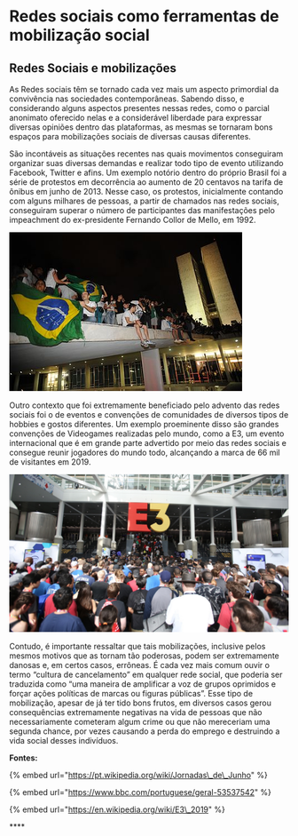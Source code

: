 # Redes sociais como ferramentas de mobilização social

## Redes Sociais e mobilizações

As Redes sociais têm se tornado cada vez mais um aspecto primordial da convivência nas sociedades contemporâneas. Sabendo disso, e considerando alguns aspectos presentes nessas redes, como o parcial anonimato oferecido nelas e a considerável liberdade para expressar diversas opiniões dentro das plataformas, as mesmas se tornaram bons espaços para mobilizações sociais de diversas causas diferentes.



São incontáveis as situações recentes nas quais movimentos conseguiram organizar suas diversas demandas e realizar todo tipo de evento utilizando Facebook, Twitter e afins. Um exemplo notório dentro do próprio Brasil foi a série de protestos em decorrência ao aumento de 20 centavos na tarifa de ônibus em junho de 2013. Nesse caso, os protestos, inicialmente contando com alguns milhares de pessoas, a partir de chamados nas redes sociais, conseguiram superar o número de participantes das manifestações pelo impeachment do ex-presidente Fernando Collor de Mello, em 1992.

![Manifestantes nos protestos de Junho de de 2013 em Bras&#xED;lia](../.gitbook/assets/junho2013.jpg)

Outro contexto que foi extremamente beneficiado pelo advento das redes sociais foi o de eventos e convenções de comunidades de diversos tipos de hobbies e gostos diferentes. Um exemplo proeminente disso são grandes convenções de Videogames realizadas pelo mundo, como a E3, um evento internacional que é em grande parte advertido por meio das redes sociais e consegue reunir jogadores do mundo todo, alcançando a marca de 66 mil de visitantes em 2019.

![Entrada da edi&#xE7;&#xE3;o de 2019 da feira de Video-Games E3](../.gitbook/assets/e3_2019.jpg)

Contudo, é importante ressaltar que tais mobilizações, inclusive pelos mesmos motivos que as tornam tão poderosas, podem ser extremamente danosas e, em certos casos, errôneas. É cada vez mais comum ouvir o termo “cultura de cancelamento” em qualquer rede social, que poderia ser traduzida como “uma maneira de amplificar a voz de grupos oprimidos e forçar ações políticas de marcas ou figuras públicas”. Esse tipo de mobilização, apesar de já ter tido bons frutos, em diversos casos gerou consequências extremamente negativas na vida de pessoas que não necessariamente cometeram algum crime ou que não mereceriam uma segunda chance, por vezes causando a perda do emprego e destruindo a vida social desses indivíduos.

**Fontes:**

{% embed url="https://pt.wikipedia.org/wiki/Jornadas\_de\_Junho" %}

{% embed url="https://www.bbc.com/portuguese/geral-53537542" %}

{% embed url="https://en.wikipedia.org/wiki/E3\_2019" %}

\*\*\*\*

